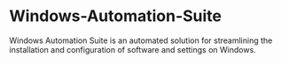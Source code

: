 # Windows-Automation-Suite

Windows Automation Suite is an automated solution for streamlining the installation and configuration of software and settings on Windows.
